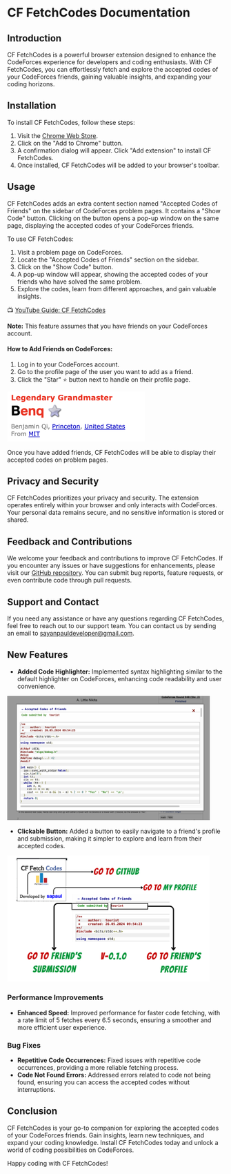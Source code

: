 # CF FetchCodes Documentation

## Introduction
CF FetchCodes is a powerful browser extension designed to enhance the CodeForces experience for developers and coding enthusiasts. With CF FetchCodes, you can effortlessly fetch and explore the accepted codes of your CodeForces friends, gaining valuable insights, and expanding your coding horizons.

## Installation
To install CF FetchCodes, follow these steps:
1. Visit the [Chrome Web Store](https://chrome.google.com/webstore/detail/cf-fetchcodes/ombmefkchmjbodcoboeagbpaejfojnga).
2. Click on the "Add to Chrome" button.
3. A confirmation dialog will appear. Click "Add extension" to install CF FetchCodes.
4. Once installed, CF FetchCodes will be added to your browser's toolbar.

## Usage
CF FetchCodes adds an extra content section named "Accepted Codes of Friends" on the sidebar of CodeForces problem pages. It contains a "Show Code" button. Clicking on the button opens a pop-up window on the same page, displaying the accepted codes of your CodeForces friends.

To use CF FetchCodes:
1. Visit a problem page on CodeForces.
2. Locate the "Accepted Codes of Friends" section on the sidebar.
3. Click on the "Show Code" button.
4. A pop-up window will appear, showing the accepted codes of your friends who have solved the same problem.
5. Explore the codes, learn from different approaches, and gain valuable insights.

📺 [YouTube Guide: CF FetchCodes](https://www.youtube.com/watch?v=gcQwU1W23x8)

**Note:** This feature assumes that you have friends on your CodeForces account. 

#### How to Add Friends on CodeForces:
1. Log in to your CodeForces account.
2. Go to the profile page of the user you want to add as a friend.
3. Click the "Star" ⭐️ button next to handle on their profile page.

<img src="Documentation/Images/friendButton.png" alt="alt text" width="320"/>

Once you have added friends, CF FetchCodes will be able to display their accepted codes on problem pages.

## Privacy and Security
CF FetchCodes prioritizes your privacy and security. The extension operates entirely within your browser and only interacts with CodeForces. Your personal data remains secure, and no sensitive information is stored or shared.

## Feedback and Contributions
We welcome your feedback and contributions to improve CF FetchCodes. If you encounter any issues or have suggestions for enhancements, please visit our [GitHub repository](https://github.com/sa-paul/CF_FetchCodes). You can submit bug reports, feature requests, or even contribute code through pull requests.

## Support and Contact
If you need any assistance or have any questions regarding CF FetchCodes, feel free to reach out to our support team. You can contact us by sending an email to [sayanpauldeveloper@gmail.com](mailto:sayanpauldeveloper@gmail.com).

## New Features
- **Added Code Highlighter:** Implemented syntax highlighting similar to the default highlighter on CodeForces, enhancing code readability and user convenience.

<img src="Documentation/Images/newTheme.png" alt="Loading" width="470"/>

- **Clickable Button:** Added a button to easily navigate to a friend's profile and submission, making it simpler to explore and learn from their accepted codes.

<img src="Documentation/Images/changeLog2.png" alt="Loading" width="470"/>

### Performance Improvements
- **Enhanced Speed:** Improved performance for faster code fetching, with a rate limit of 5 fetches every 6.5 seconds, ensuring a smoother and more efficient user experience.

### Bug Fixes
- **Repetitive Code Occurrences:** Fixed issues with repetitive code occurrences, providing a more reliable fetching process.
- **Code Not Found Errors:** Addressed errors related to code not being found, ensuring you can access the accepted codes without interruptions.

## Conclusion
CF FetchCodes is your go-to companion for exploring the accepted codes of your CodeForces friends. Gain insights, learn new techniques, and expand your coding knowledge. Install CF FetchCodes today and unlock a world of coding possibilities on CodeForces.

Happy coding with CF FetchCodes!